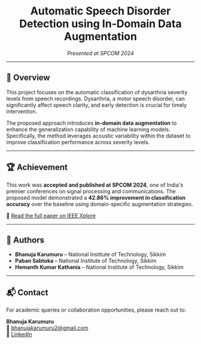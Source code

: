 
<h1 align="center">Automatic Speech Disorder Detection using In-Domain Data Augmentation</h1>
<p align="center"><i>Presented at SPCOM 2024</i></p>

---

## 📝 Overview

This project focuses on the automatic classification of dysarthria severity levels from speech recordings. Dysarthria, a motor speech disorder, can significantly affect speech clarity, and early detection is crucial for timely intervention.

The proposed approach introduces **in-domain data augmentation** to enhance the generalization capability of machine learning models. Specifically, the method leverages acoustic variability within the dataset to improve classification performance across severity levels.

---

## 🏆 Achievement

This work was **accepted and published at SPCOM 2024**, one of India's premier conferences on signal processing and communications. The proposed model demonstrated a **42.86% improvement in classification accuracy** over the baseline using domain-specific augmentation strategies.

📄 [Read the full paper on IEEE Xplore](https://ieeexplore.ieee.org/document/10631597)

---

## 👥 Authors

- **Bhanuja Karumuru** – National Institute of Technology, Sikkim  
- **Paban Sabtoka** – National Institute of Technology, Sikkim  
- **Hemanth Kumar Kathania** – National Institute of Technology, Sikkim

---

## 📬 Contact

For academic queries or collaboration opportunities, please reach out to:

**Bhanuja Karumuru**  
📧 bhanujakarumuru2@gmail.com  
🔗 [LinkedIn](https://www.linkedin.com/in/bhanujakarumuru)

